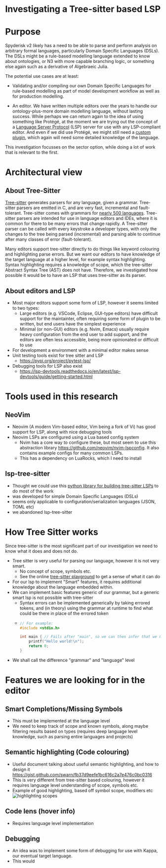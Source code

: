 # Investigating a Tree-sitter based LSP

# Purpose

Spyderisk v2 likely has a need to be able to parse and perform analysis on arbitrary formal languages, particularly Domain
Specific Languages (DSLs). The DSLs might be a rule-based modelling language extended to know about ontologies, or N3 with more
capable branching logic, or something else again such as a derivative of Algebraeic Julia.

The potential use cases are at least:

* Validating and/or compiling our own Domain Specific Languages for rule-based modelling as part of model development
  workflow as well as for production modelling.

* An editor. We have written multiple editors over the years to handle our ontology-plus-more domain modelling language, 
  without lasting success. While perhaps we can return again to the idea of using something like Protégé, at the moment we are trying 
  out the concept of a [Language Server Protocol](https://microsoft.github.io/language-server-protocol/) (LSP) server for use with
  any LSP-compliant editor. And even if we did use Protégé, we might still need a
  [custom plugin](https://protegewiki.stanford.edu/wiki/Protege_Plugin_Library), which again will need
  some detailed knowledge of the language.

This investigation focusses on the sector option, while doing a lot of work that is relevant to the first.

# Architectural view

## About Tree-Sitter

[Tree-sitter](https://tree-sitter.github.io/tree-sitter/) generates parsers for any language, given a grammar. Tree-sitter
parsers are emitted in C, and are very fast, incremental and fault-tolerant. Tree-sitter comes with grammars for [nearly 500
languages](https://github.com/tree-sitter/tree-sitter/wiki/List-of-parsers). Tree-sitter parsers are intended for use in
language editors and IDEs, where it is common for there to be many errors that change rapidly. A Tree-sitter parser can be 
called with every keystroke a developer types, with only the changes to the tree being parsed (incremental) and parsing
able to continue after many classes of error (fault-tolerant).

Many editors support tree-sitter directly to do things like keyword colouring and highlighting parse errors. But we want our
editors to have knowledge of the target language at a higher level, for example syntax highlighting. Syntax highlighting
requires a knowledge of scope, which the tree-sitter Abstract Syntax Tree (AST) does not have. Therefore, we investigated how
possible it would be to have an LSP that uses tree-sitter as its parser.

## About editors and LSP

- Most major editors support some form of LSP, however it seems limited to two types:
  - Large editors (e.g. VSCode, Eclipse, GUI-type editors) have difficult support for the maintainter, often requiring some form of plugin to be written, but end users have the simplest experience
  - Minimal (or non-GUI) editors (e.g. Nvim, Emacs) usually require heavy configuration from the end user to add support, and the editors are often less accessible, being more opinionated or difficult to use
- For development a environment with a minimal editor makes sense
- Unit testing tools exist for tree sitter and LSP
  - <https://pypi.org/project/pytest-lsp/>
- Debugging tools for LSP also exist
  - <https://lsp-devtools.readthedocs.io/en/latest/lsp-devtools/guide/getting-started.html>

# Tools used in this research

## NeoVim

- Neovim (A modern Vim-based editor, Vim being a fork of Vi) has good support for LSP, along with nice debugging tools
- Neovim LSPs are configured using a Lua based config system
  - Nvim has a core way to configure these, but most seem to use this abstraction library <https://github.com/neovim/nvim-lspconfig>. It also contains example configs for many common LSPs.
  - This has a dependency on LuaRocks, which I need to install

## lsp-tree-sitter
- Thought we could use this
[python library for building tree-sitter LSPs](https://lsp-tree-sitter.readthedocs.io/en/latest/)
to do most of the work
- was developed for simple Domain Specific Languages (DSLs)
- seems only applicable to configuration/serialization languages (JSON, TOML etc)
- we abandoned lsp-tree-sitter

# How Tree Sitter works

Since tree-sitter is the most significant part of our investigation we need to know what it does and does not do.

- Tree sitter is very useful for parsing our language, however it is not very smart.
  - No concept of scope, symbols etc.
  - See the online [tree-sitter playground](https://tree-sitter.github.io/tree-sitter/playground) to get a sense of what it can do
- For our lsp to implement "Smart" features, it requires additional knowledge about the language embedded within.
- We can implement basic features generic of our grammar, but a generic smart lsp is not possible with tree-sitter
  - Syntax errors can be implemented generically by taking errored tokens, and (in theory) using the grammar at runtime to find what could be there in place of the errored token
  - ```c
    // For example:
    #include <stdio.h>

    int main { // Fails after "main", so we can then infer that we need parenthesis and arguments afterwards
        printf("Hello world!\n");
        return 0;
    }
    ```
- We shall call the difference "grammar" and "language" level

# Features we are looking for in the editor

## Smart Completions/Missing Symbols
- This must be implemented at the language level
- We need to keep track of scope and known symbols, along maybe filtering results based on types (requires deep language level knowledge, such as parsing entire languages and projects)

## Semantic highlighting (Code colouring)

- Useful document talking about useful semantic highlighting, and how to design it <https://gist.github.com/swarn/fb37d9eefe1bc616c2a7e476c0bc0316>
- This is very different from tree-sitter based colouring, however it requires language level understanding of scope, symbols etc.
- Example of good highlighting, based off symbol scope, modifiers etc
  ![highlighting scopes](https://i.imgur.com/Gp1l2ZZ.png)

## Code lens (hover info)

- Requires language level implementation

## Debugging

- An idea was to implement some form of debugging for use with Kappa, our eventual target language.
- This would 
